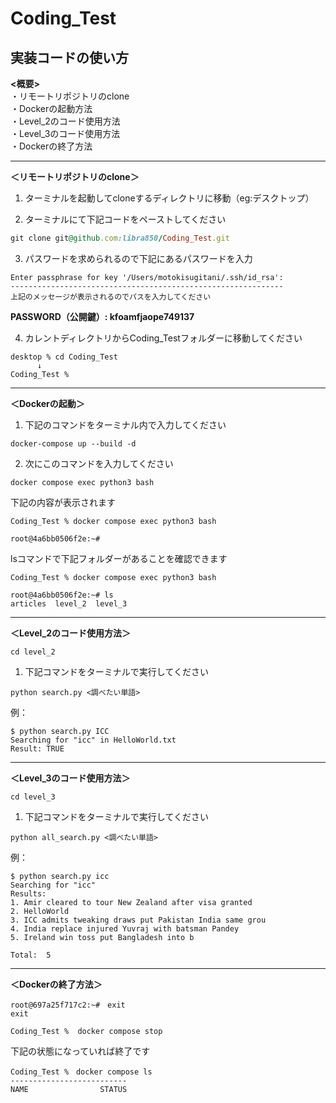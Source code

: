 # Coding_Test

## 実装コードの使い方
__<概要>__<br>
・リモートリポジトリのclone<br>
・Dockerの起動方法<br>
・Level_2のコード使用方法<br>
・Level_3のコード使用方法<br>
・Dockerの終了方法

-----------------------------------------------------------
__＜リモートリポジトリのclone＞__
1. ターミナルを起動してcloneするディレクトリに移動（eg:デスクトップ）

2. ターミナルにて下記コードをペーストしてください
``` terminal.rb
git clone git@github.com:libra850/Coding_Test.git
```
3. パスワードを求められるので下記にあるパスワードを入力
```
Enter passphrase for key '/Users/motokisugitani/.ssh/id_rsa':
-------------------------------------------------------------
上記のメッセージが表示されるのでパスを入力してください 
```
__PASSWORD（公開鍵）: kfoamfjaope749137__

4. カレントディレクトリからCoding_Testフォルダーに移動してください
```
desktop % cd Coding_Test
      ↓
Coding_Test % 
```

-----------------------------------------------------------
__＜Dockerの起動＞__
1. 下記のコマンドをターミナル内で入力してください
```
docker-compose up --build -d
```    

2. 次にこのコマンドを入力してください
```
docker compose exec python3 bash
```

下記の内容が表示されます
```
Coding_Test % docker compose exec python3 bash

root@4a6bb0506f2e:~#
```
lsコマンドで下記フォルダーがあることを確認できます
```
Coding_Test % docker compose exec python3 bash

root@4a6bb0506f2e:~# ls
articles  level_2  level_3
```
-----------------------------------------------------------
__＜Level_2のコード使用方法＞__
```
cd level_2
```
1. 下記コマンドをターミナルで実行してください
```
python search.py <調べたい単語>
```
例：
```
$ python search.py ICC
Searching for "icc" in HelloWorld.txt
Result: TRUE
```
-----------------------------------------------------------
__＜Level_3のコード使用方法＞__
```
cd level_3
```
1. 下記コマンドをターミナルで実行してください
```
python all_search.py <調べたい単語>
```
例：
```
$ python search.py icc
Searching for "icc"
Results:
1. Amir cleared to tour New Zealand after visa granted
2. HelloWorld
3. ICC admits tweaking draws put Pakistan India same grou
4. India replace injured Yuvraj with batsman Pandey
5. Ireland win toss put Bangladesh into b

Total:  5
```
-----------------------------------------------------------
__＜Dockerの終了方法＞__
```
root@697a25f717c2:~#　exit
exit
```
```
Coding_Test %  docker compose stop
```
下記の状態になっていれば終了です
```
Coding_Test %　docker compose ls
--------------------------
NAME                STATUS
```